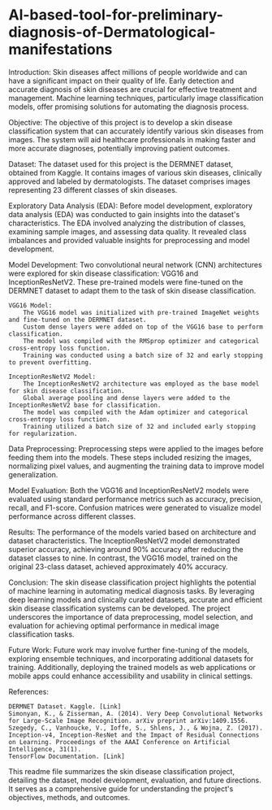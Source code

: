 # Al-based-tool-for-preliminary-diagnosis-of-Dermatological-manifestations

Introduction:
Skin diseases affect millions of people worldwide and can have a significant impact on their quality of life. Early detection and accurate diagnosis of skin diseases are crucial for effective treatment and management. Machine learning techniques, particularly image classification models, offer promising solutions for automating the diagnosis process.

Objective:
The objective of this project is to develop a skin disease classification system that can accurately identify various skin diseases from images. The system will aid healthcare professionals in making faster and more accurate diagnoses, potentially improving patient outcomes.

Dataset:
The dataset used for this project is the DERMNET dataset, obtained from Kaggle. It contains images of various skin diseases, clinically approved and labeled by dermatologists. The dataset comprises images representing 23 different classes of skin diseases.

Exploratory Data Analysis (EDA):
Before model development, exploratory data analysis (EDA) was conducted to gain insights into the dataset's characteristics. The EDA involved analyzing the distribution of classes, examining sample images, and assessing data quality. It revealed class imbalances and provided valuable insights for preprocessing and model development.

Model Development:
Two convolutional neural network (CNN) architectures were explored for skin disease classification: VGG16 and InceptionResNetV2. These pre-trained models were fine-tuned on the DERMNET dataset to adapt them to the task of skin disease classification.

    VGG16 Model:
        The VGG16 model was initialized with pre-trained ImageNet weights and fine-tuned on the DERMNET dataset.
        Custom dense layers were added on top of the VGG16 base to perform classification.
        The model was compiled with the RMSprop optimizer and categorical cross-entropy loss function.
        Training was conducted using a batch size of 32 and early stopping to prevent overfitting.

    InceptionResNetV2 Model:
        The InceptionResNetV2 architecture was employed as the base model for skin disease classification.
        Global average pooling and dense layers were added to the InceptionResNetV2 base for classification.
        The model was compiled with the Adam optimizer and categorical cross-entropy loss function.
        Training utilized a batch size of 32 and included early stopping for regularization.

Data Preprocessing:
Preprocessing steps were applied to the images before feeding them into the models. These steps included resizing the images, normalizing pixel values, and augmenting the training data to improve model generalization.

Model Evaluation:
Both the VGG16 and InceptionResNetV2 models were evaluated using standard performance metrics such as accuracy, precision, recall, and F1-score. Confusion matrices were generated to visualize model performance across different classes.

Results:
The performance of the models varied based on architecture and dataset characteristics. The InceptionResNetV2 model demonstrated superior accuracy, achieving around 90% accuracy after reducing the dataset classes to nine. In contrast, the VGG16 model, trained on the original 23-class dataset, achieved approximately 40% accuracy.

Conclusion:
The skin disease classification project highlights the potential of machine learning in automating medical diagnosis tasks. By leveraging deep learning models and clinically curated datasets, accurate and efficient skin disease classification systems can be developed. The project underscores the importance of data preprocessing, model selection, and evaluation for achieving optimal performance in medical image classification tasks.

Future Work:
Future work may involve further fine-tuning of the models, exploring ensemble techniques, and incorporating additional datasets for training. Additionally, deploying the trained models as web applications or mobile apps could enhance accessibility and usability in clinical settings.

References:

    DERMNET Dataset. Kaggle. [Link]
    Simonyan, K., & Zisserman, A. (2014). Very Deep Convolutional Networks for Large-Scale Image Recognition. arXiv preprint arXiv:1409.1556.
    Szegedy, C., Vanhoucke, V., Ioffe, S., Shlens, J., & Wojna, Z. (2017). Inception-v4, Inception-ResNet and the Impact of Residual Connections on Learning. Proceedings of the AAAI Conference on Artificial Intelligence, 31(1).
    TensorFlow Documentation. [Link]

This readme file summarizes the skin disease classification project, detailing the dataset, model development, evaluation, and future directions. It serves as a comprehensive guide for understanding the project's objectives, methods, and outcomes.
